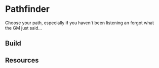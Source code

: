 # Pathfinder

Choose your path, especially if you haven't been listening an forgot what the GM just said...

## Build

## Resources
